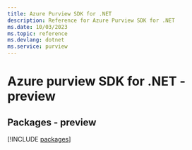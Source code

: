 ```yaml
---
title: Azure Purview SDK for .NET
description: Reference for Azure Purview SDK for .NET
ms.date: 10/03/2023
ms.topic: reference
ms.devlang: dotnet
ms.service: purview
---
```

# Azure purview SDK for .NET - preview
## Packages - preview
[!INCLUDE [packages](purview-index.md)]